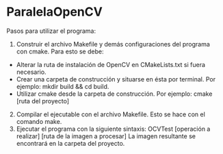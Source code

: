 ﻿# ParalelaOpenCV
Pasos para utilizar el programa:
1) Construir el archivo Makefile y demás configuraciones del programa con cmake. Para esto se debe:
- Alterar la ruta de instalación de OpenCV en CMakeLists.txt si fuera necesario.
- Crear una carpeta de construcción y situarse en ésta por terminal. Por ejemplo: mkdir build && cd build.
- Utilizar cmake desde la carpeta de construcción. Por ejemplo: cmake [ruta del proyecto]
2) Compilar el ejecutable con el archivo Makefile. Esto se hace con el comando make.
3) Ejecutar el programa con la siguiente sintaxis: OCVTest [operación a realizar] [ruta de la imagen a procesar]
La imagen resultante se encontrará en la carpeta del proyecto.
